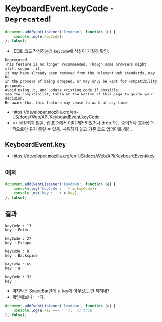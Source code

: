 # KeyboardEvent.keyCode - `Deprecated`!

```javascript
document.addEventListener('keydown', function (e) {
    console.log(e.keyCode);
}, false);
```
- IDE로 코드 작성하는데 `keyCode`에 삭선이 가길래 확인.

```text
Deprecated
This feature is no longer recommended. Though some browsers might still support it, 
it may have already been removed from the relevant web standards, may be 
in the process of being dropped, or may only be kept for compatibility purposes. 
Avoid using it, and update existing code if possible; 
see the compatibility table at the bottom of this page to guide your decision. 
Be aware that this feature may cease to work at any time.
```
- https://developer.mozilla.org/en-US/docs/Web/API/KeyboardEvent/keyCode
- == 권장되지 않음. 웹 표준에서 이미 제거되었거나 drop 하는 중이거나 
  호환성 목적으로만 유지 중일 수 있음. 사용하지 말고 기존 코드 업데이트 해라.

## KeyboardEvent.key
- https://developer.mozilla.org/en-US/docs/Web/API/KeyboardEvent/key

## 예제
```javascript
document.addEventListener('keydown', function (e) {
    console.log('keyCode : ' + e.keyCode);
    console.log('key : ' + e.key);
}, false);
```

## 결과
```text
keyCode : 13
key : Enter

keyCode : 27
key : Escape

keyCode : 8
key : Backspace

keyCode : 65
key : a

keyCode : 32
key :  
```

- 마지막은 SpaceBar인데 `e.key`에 아무것도 안 찍히네?
- 확인해보니 `' '`다.
```javascript
document.addEventListener('keydown', function (e) {
    console.log(e.key === ' ');  // true
}, false);
```
